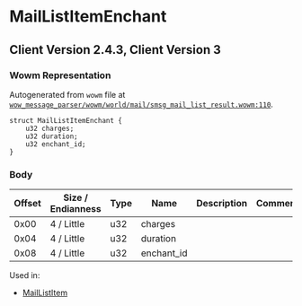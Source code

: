 # MailListItemEnchant

## Client Version 2.4.3, Client Version 3

### Wowm Representation

Autogenerated from `wowm` file at [`wow_message_parser/wowm/world/mail/smsg_mail_list_result.wowm:110`](https://github.com/gtker/wow_messages/tree/main/wow_message_parser/wowm/world/mail/smsg_mail_list_result.wowm#L110).
```rust,ignore
struct MailListItemEnchant {
    u32 charges;
    u32 duration;
    u32 enchant_id;
}
```
### Body

| Offset | Size / Endianness | Type | Name | Description | Comment |
| ------ | ----------------- | ---- | ---- | ----------- | ------- |
| 0x00 | 4 / Little | u32 | charges |  |  |
| 0x04 | 4 / Little | u32 | duration |  |  |
| 0x08 | 4 / Little | u32 | enchant_id |  |  |


Used in:
* [MailListItem](maillistitem.md)

